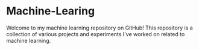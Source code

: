 # Machine-Learing
Welcome to my machine learning repository on GitHub! This repository is a collection of various projects and experiments I've worked on related to machine learning.

